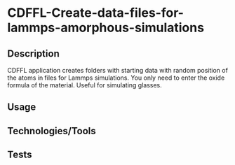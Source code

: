 # CDFFL-Create-data-files-for-lammps-amorphous-simulations

## Description 
CDFFL application creates folders with starting data with random position of the atoms in files for Lammps simulations.  You only need to enter the oxide formula of the material. Useful for simulating glasses.

## Usage 

## Technologies/Tools

## Tests 
